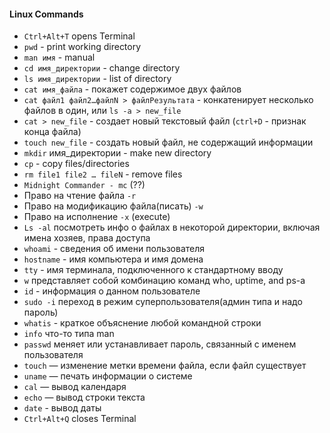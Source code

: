 #### Linux Commands
* `Ctrl+Alt+T` opens Terminal
* `pwd` - print working directory
* `man имя` - manual
* `cd имя_директории` - change directory
* `ls имя_директории` - list of directory
* `cat имя_файла` - покажет содержимое двух файлов
* `cat файл1 файл2…файлN > файлРезультата` - конкатенирует несколько файлов в один, или `ls -a > new_file`
* `cat > new_file` - создает новый текстовый файл (`ctrl+D` - признак конца файла)
* `touch new_file` - создать новый файл, не содержащий информации
* `mkdir` имя_директории - make new directory
* `cp` - copy files/directories
* `rm file1 file2 … fileN` - remove files
* `Midnight Commander - mc` (??)
* Право  на чтение файла `-r`
* Право на модификацию файла(писать) `-w`
* Право на исполнение `-x` (execute)
* `Ls -al` посмотреть инфо о файлах в некоторой директории, включая имена хозяев, права доступа 
* `whoami` - сведения об имени пользователя 
* `hostname` - имя компьютера и имя домена
* `tty` - имя терминала, подключенного к стандартному вводу
* `w` представляет собой комбинацию команд who, uptime, and ps-a
* `id` - информация о данном пользователе 
* `sudo -i` переход в режим суперпользователя(админ типа и надо пароль)
* `whatis` - краткое объяснение любой командной строки
* `info` что-то типа man
* `passwd` меняет или устанавливает пароль, связанный с именем пользователя
* `touch` — изменение метки времени файла, если файл существует
* `uname` — печать информации о системе
* `cal` — вывод календаря
* `echo` — вывод строки текста
* `date` - вывод даты
* `Ctrl+Alt+Q` closes Terminal
